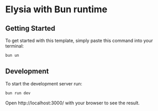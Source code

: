 # Elysia with Bun runtime

## Getting Started
To get started with this template, simply paste this command into your terminal:
```bash
bun un
```

## Development
To start the development server run:
```bash
bun run dev
```

Open http://localhost:3000/ with your browser to see the result.